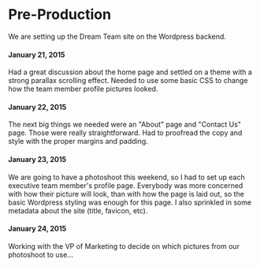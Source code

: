 # Pre-Production
We are setting up the Dream Team site on the Wordpress backend.

#### January 21, 2015
Had a great discussion about the home page and settled on a theme with a strong parallax scrolling effect. Needed to use some basic CSS to change how the team member profile pictures looked.

#### January 22, 2015
The next big things we needed were an "About" page and "Contact Us" page. Those were really straightforward. Had to proofread the copy and style with the proper margins and padding.

#### January 23, 2015
We are going to have a photoshoot this weekend, so I had to set up each executive team member's profile page. Everybody was more concerned with how their picture will look, than with how the page is laid out, so the basic Wordpress styling was enough for this page.
I also sprinkled in some metadata about the site (title, favicon, etc).

#### January 24, 2015
Working with the VP of Marketing to decide on which pictures from our photoshoot to use...